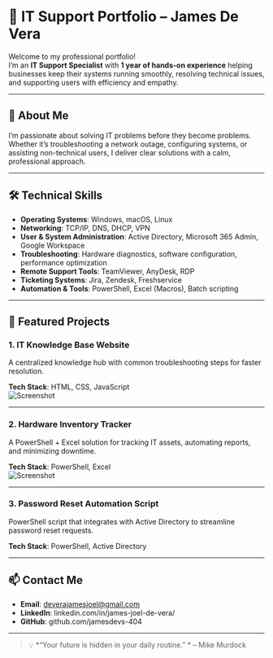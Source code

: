 # 💼 IT Support Portfolio – James De Vera

Welcome to my professional portfolio!  
I’m an **IT Support Specialist** with **1 year of hands-on experience** helping businesses keep their systems running smoothly, resolving technical issues, and supporting users with efficiency and empathy.

---

## 🚀 About Me
I’m passionate about solving IT problems before they become problems.  
Whether it’s troubleshooting a network outage, configuring systems, or assisting non-technical users, I deliver clear solutions with a calm, professional approach.

---

## 🛠 Technical Skills
- **Operating Systems**: Windows, macOS, Linux  
- **Networking**: TCP/IP, DNS, DHCP, VPN  
- **User & System Administration**: Active Directory, Microsoft 365 Admin, Google Workspace  
- **Troubleshooting**: Hardware diagnostics, software configuration, performance optimization  
- **Remote Support Tools**: TeamViewer, AnyDesk, RDP  
- **Ticketing Systems**: Jira, Zendesk, Freshservice  
- **Automation & Tools**: PowerShell, Excel (Macros), Batch scripting

---

## 📂 Featured Projects

### 1. **IT Knowledge Base Website**
A centralized knowledge hub with common troubleshooting steps for faster resolution.

**Tech Stack**: HTML, CSS, JavaScript  
![Screenshot](assets/images/project1.png)

---

### 2. **Hardware Inventory Tracker**
A PowerShell + Excel solution for tracking IT assets, automating reports, and minimizing downtime.

**Tech Stack**: PowerShell, Excel  
![Screenshot](assets/images/project2.png)

---

### 3. **Password Reset Automation Script**
PowerShell script that integrates with Active Directory to streamline password reset requests.

**Tech Stack**: PowerShell, Active Directory

---

## 📫 Contact Me
- **Email**: deverajamesjoel@gmail.com  
- **LinkedIn**: linkedin.com/in/james-joel-de-vera/
- **GitHub**: github.com/jamesdevs-404
---

> 💡 *“Your future is hidden in your daily routine.” * – Mike Murdock
